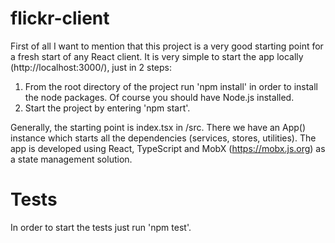 # flickr-client

First of all I want to mention that this project is a very good starting point for a fresh start of any React client.
It is very simple to start the app locally (http://localhost:3000/), just in 2 steps:
1. From the root directory of the project run 'npm install' in order to install the node packages. Of course you should have Node.js installed.
2. Start the project by entering 'npm start'.

Generally, the starting point is index.tsx in /src. There we have an App() instance which starts all the dependencies (services, stores, utilities). The app is developed using React, TypeScript and MobX (https://mobx.js.org) as a state management solution.

# Tests
In order to start the tests just run 'npm test'.